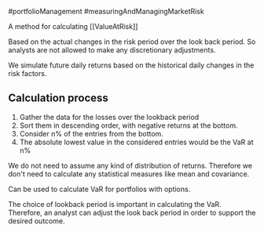 #portfolioManagement #measuringAndManagingMarketRisk 

A method for calculating [[ValueAtRisk]]

Based on the actual changes in the risk period over the look back period. 
So analysts are not allowed to make any discretionary adjustments. 

We simulate future daily returns based on the historical daily changes in the risk factors. 

## Calculation process 
1. Gather the data for the losses over the lookback period 
2. Sort them in descending order, with negative returns at the bottom. 
3. Consider n% of the entries from the bottom. 
4. The absolute lowest value in the considered entries would be the VaR at n%

We do not need to assume any kind of distribution of returns. Therefore we don't need to calculate any statistical measures like mean and covariance. 

Can be used to calculate VaR for portfolios with options. 

The choice of lookback period is important in calculating the VaR. 
Therefore, an analyst can adjust the look back period in order to support the desired outcome. 


